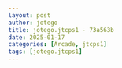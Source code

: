 ```yaml
---
layout: post
author: jotego
title: jotego.jtcps1 - 73a563b
date: 2025-01-17
categories: [Arcade, jtcps1]
tags: [jotego.jtcps1]
---
```


